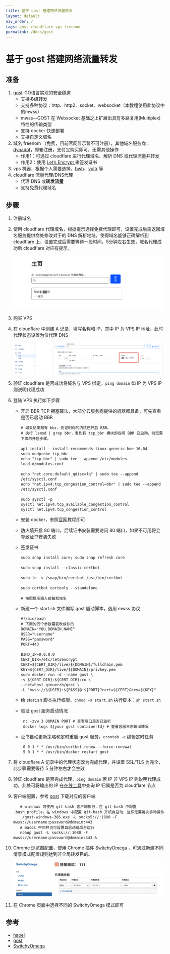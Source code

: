 ```yaml
---
title: 基于 gost 搭建网络流量转发
layout: default
nav_order: 7
tags: gost cloudflare vps freenom
permalink: /docs/gost
---
```

# 基于 gost 搭建网络流量转发

## 准备

1. [gost](https://github.com/ginuerzh/gost)-GO语言实现的安全隧道
   - 支持多级转发
   - 支持多种协议：http、http2、socket、websocket（本教程使用此协议中的mwss）
   - mwss—GOST 在 Websocket 基础之上扩展出具有多路复用(Multiplex)特性的传输类型
   - 支持 docker 快速部署
   - 支持自定义域名
2. 域名 freenom （免费，目前官网显示暂不可注册），其他域名服务商：[dynadot](https://www.dynadot.com/)，邮箱注册，支付宝购买即可，无需其他操作
   - 作用1：可通过 cloudflare 进行代理域名、解析 DNS 或代理流量并转发
   - 作用2：使用 [Let’s Encrypt ](https://certbot.eff.org/instructions) 来签发证书
3. vps 机器，根据个人需要选择，[bwh](https://bwh81.net/)、[vultr](https://my.vultr.com/) 等
4. cloudflare 流量代理/DNS代理
   - 代理 DNS 或**转发流量**
   - 支持免费代理域名

## 步骤

1. 注册域名

2. 使用 cloudflare 代理域名，根据提示选择免费代理即可，设置完成后需返回域名服务提供商处修改对于的 DNS 解析地址，使得域名能够正确解析到 cloudflare 上，设置完成后需要等待一段时间，5分钟左右生效，域名代理成功后 cloudflare 对应有提示。

    ![image-20230318150547801](../assets/images/cloudflare_success.png)

3. 购买 VPS

4. 在 cloudflare 中创建 A 记录，填写名称和 IP，其中 IP 为 VPS IP 地址，此时代理状态设置为仅代理 DNS

    ![image-20230318151058076](../assets/images/cloudflare_dns.png)

5. 验证 cloudflare 是否成功将域名与 VPS 绑定，`ping domain` 如 IP 为 VPS IP 则说明代理成功

6. 登陆 VPS 执行如下步骤

   - 开启 BBR TCP 拥塞算法，大部分云服务商提供的机器都具备，可先查看是否已启动 BBR

     ``` shell
     # 如果结果都有 bbr，则证明你的内核已开启 BBR。
     # 执行 lsmod | grep bbr，看到有 tcp_bbr 模块即说明 BBR 已启动，则无需下面的开启步骤。
     
     apt install --install-recommends linux-generic-hwe-16.04
     sudo modprobe tcp_bbr
     echo "tcp_bbr" | sudo tee --append /etc/modules-load.d/modules.conf
     
     echo "net.core.default_qdisc=fq" | sudo tee --append /etc/sysctl.conf
     echo "net.ipv4.tcp_congestion_control=bbr" | sudo tee --append /etc/sysctl.conf
     
     sudo sysctl -p
     sysctl net.ipv4.tcp_available_congestion_control
     sysctl net.ipv4.tcp_congestion_control
     ```
     
   - 安装 docker，参照[官网](http://docker.io)教程即可 

   - 防火墙开启 80 端口，后续证书安装需要访问 80 端口，如果不可用将会导致证书安装失败 

   - 签发证书 

     ~~~shell
     sudo snap install core; sudo snap refresh core
     
     sudo snap install --classic certbot
     
     sudo ln -s /snap/bin/certbot /usr/bin/certbot
     
     sudo certbot certonly --standalone
     
     # 按照提示输入邮箱和域名
     ~~~

   - 新建一个 start.sh 文件编写 gost 启动脚本，选用 mwss 协议

     ~~~shell
     #!/bin/bash
     # 下面的四个参数需要改成你的
     DOMAIN="YOU.DOMAIN.NAME"
     USER="username"
     PASS="password"
     PORT=443

     BIND_IP=0.0.0.0
     CERT_DIR=/etc/letsencrypt
     CERT=${CERT_DIR}/live/${DOMAIN}/fullchain.pem
     KEY=${CERT_DIR}/live/${DOMAIN}/privkey.pem
     sudo docker run -d --name gost \
     -v ${CERT_DIR}:${CERT_DIR}:ro \
     --net=host ginuerzh/gost \
     -L "mwss://${USER}:${PASS}@:${PORT}?cert=${CERT}&key=${KEY}"
     ~~~

   - 给 start.sh 脚本执行权限，`chmod +X start.sh` 执行脚本：`sh start.sh`
   - 验证 gost 服务启动情况

     ```shell
      nc -zvw 3 DOMAIN PORT # 查看端口是否已监听
      docker logs ${your gost containerId} # 查看容器日志输出情况
     ```
   - 证书自动更新策略和定时重启 gost 服务，`crontab -e` 编辑定时任务

     ```shell
      0 0 1 * * /usr/bin/certbot renew --force-renewal
      5 0 1 * * /usr/bin/docker restart gost
     ```

7. 将 cloudflare A 记录中的代理状态改为完成代理，并设置 SSL/TLS 为完全，此步骤需要等待 5 分钟左右才会生效

8. 验证 cloudflare 是否完成代理，`ping domain` 若 IP 非 VPS IP 则说明代理成功，此处可将输出的 IP 在[在线工具](https://www.ip138.com/)中查询 IP 归属是否为 cloudflare 节点

9. 客户端配置，参考 [gost](https://github.com/ginuerzh/gost) 下载对应的客户端

   ```shell
      # windows 可使用 git-bash 客户端执行，在 git-bash 中配置 .bash_profile，在 windows 中配置 git-bash 开机自启动，这样无需每次手动操作
      ./gost-windows-386.exe -L socks5://:1080 -F  mwss://username:password@domain:443
      # macos 中同样也可设置自启动或后台运行
      nohup gost -L socks://:1080 -F mwss://username:password@domain:443 &
   ```

10. Chrome 浏览器配置，使用 Chrome 插件 [SwitchyOmega](https://github.com/FelisCatus/SwitchyOmega) ，可通过新建不同情景模式配置规则达到非全局转发目的。

    ![image-20230318152425472](../assets/images/switchOmega.png)

11. 在 Chrome 页面中选择不同的 SwitchyOmega 模式即可

     

## 参考

- [haoel](https://haoel.github.io/)
- [gost](https://github.com/ginuerzh/gost)
- [SwitchyOmega](https://github.com/FelisCatus/SwitchyOmega) 
